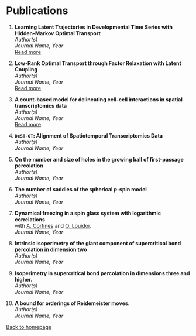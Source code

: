 # Publications

1. **Learning Latent Trajectories in Developmental Time Series with Hidden-Markov Optimal Transport**  
   *Author(s)*  
   *Journal Name, Year*  
   [Read more](link-to-paper-1)

2. **Low-Rank Optimal Transport through Factor Relaxation with Latent Coupling**  
   *Author(s)*  
   *Journal Name, Year*  
   [Read more](link-to-paper-2)

3. **A count-based model for delineating cell-cell interactions in spatial transcriptomics data**  
   *Author(s)*  
   *Journal Name, Year*  
   [Read more](link-to-paper-3)

4. **`DeST-OT`: Alignment of Spatiotemporal Transcriptomics Data**  
   *Author(s)*  
   *Journal Name, Year*

5. **On the number and size of holes in the growing ball of first-passage percolation**  
   *Author(s)*  
   *Journal Name, Year*

6. **The number of saddles of the spherical $p$-spin model**  
   *Author(s)*  
   *Journal Name, Year*

7. **Dynamical freezing in a spin glass system with logarithmic correlations**  
   with [A. Cortines](http://user.math.uzh.ch/cortines/) and [O. Louidor](https://ie.technion.ac.il/~olouidor/).  
   *Journal Name, Year*

8. **Intrinsic isoperimetry of the giant component of supercritical bond percolation in dimension two**  
   *Author(s)*  
   *Journal Name, Year*

9. **Isoperimetry in supercritical bond percolation in dimensions three and higher.**  
   *Author(s)*  
   *Journal Name, Year*

10. **A bound for orderings of Reidemeister moves.**  
    *Author(s)*  
    *Journal Name, Year*

[Back to homepage](README.md)
